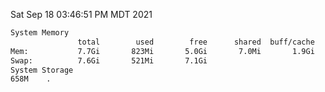 Sat Sep 18 03:46:51 PM MDT 2021
```bash
System Memory
               total        used        free      shared  buff/cache   available
Mem:           7.7Gi       823Mi       5.0Gi       7.0Mi       1.9Gi       6.5Gi
Swap:          7.6Gi       521Mi       7.1Gi
System Storage
658M	.
```
```bash

